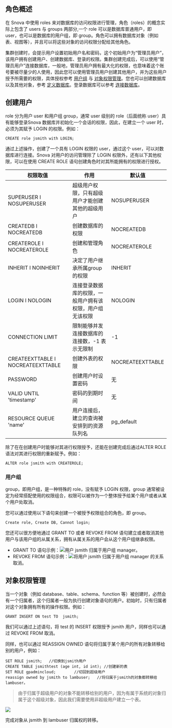 ## 角色概述
在 Snova 中使用 roles 来对数据库的访问权限进行管理，角色（roles）的概念实际上包含了 users 与 groups 两部分,一个 role 可以是数据库普通用户，即 user，也可以是数据库的用户组，即 group。角色可以拥有数据库对象（例如表、视图等），并且可以将这些对象的访问权限分配给其他角色。

集群创建时，会提示用户设置初始用户名和密码，这个初始用户为“管理员用户”，该用户拥有创建用户、创建数据库、登录的权限。集群创建完成后，可以使用“管理员用户”连接数据库，一般地，管理员用户拥有最大化的权限，也意味着这个账号要被尽量少的人使用，因此您可以使用管理员用户创建其他用户，并为这些用户授予所需要的权限，具体授权参考 [用户组](https://cloud.tencent.com/document/product/878/20072#29634197) 与 [对象权限管理](https://cloud.tencent.com/document/product/878/20072#.E5.AF.B9.E8.B1.A1.E6.9D.83.E9.99.90.E7.AE.A1.E7.90.86)。您也可以创建数据库以及其他对象，参考 [定义数据库](https://cloud.tencent.com/document/product/878/20070)。登录数据库可以参考 [连接数据库](https://cloud.tencent.com/document/product/878/20064#.E4.BA.8C.-.E8.BF.9E.E6.8E.A5.E6.95.B0.E6.8D.AE.E5.BA.93)。

## 创建用户

role 分为用户 user 和用户组 group，通常 user 级别的 role（后面统称 user）具有能够登录Snova 数据库并初始化一个会话的权限，因此，在建立一个 user 时，必须为其赋予 LOGIN 的权限。例如：

```
CREATE role jsmith with LOGIN;
```

通过上述操作，创建了一个具有 LOGIN 权限的 user，通过这个 user，可以对数据库进行连接。Snova 对用户的访问管理除了 LOGIN 权限外，还有以下其他权限，可以在使用 CREATE ROLE 语句创建角色时对其所能拥有的权限进行授权。

| 权限取值                           | 作用                                                     | 默认值           |
| ---------------------------------- | -------------------------------------------------------- | ---------------- |
| SUPERUSER 	&Iota; NOSUPERUSER           | 超级用户权限，只有超级用户才能创建其他的超级用户         | NOSUPERUSER      |
| CREATEDB &Iota; NOCREATEDB             | 创建数据库的权限                                         | NOCREATEDB       |
| CREATEROLE &Iota; NOCREATEROLE         | 创建和管理角色                                           | NOCREATEROLE     |
| INHERIT &Iota; NOINHERIT               | 决定了用户继承所属group的权限                            | INHERIT          |
| LOGIN &Iota; NOLOGIN                   | 连接登录数据库的权限，一般用户拥有该权限，用户组无该权限 | NOLOGIN          |
| CONNECTION LIMIT                   | 限制能够并发连接数据库的连接数，-1 表示无限制            | -1               |
| CREATEEXTTABLE &Iota; NOCREATEEXTTABLE | 创建外表的权限                                           | NOCREATEEXTTABLE |
| PASSWORD                           | 创建用户时设置密码                                       | 无               |
| VALID UNTIL 'timestamp'            | 密码的到期时间                                           | 无               |
| RESOURCE QUEUE 'name'              | 用户连接后，建立的查询被安排到的资源队列名               | pg_default       |

除了在在创建用户时能够对其进行权限授予，还能在创建完成后通过ALTER ROLE语法对其进行权限的重新赋予。例如：

```
ALTER role jsmith with CREATEROLE;
```

### 用户组

group，即用户组，是一种特殊的 role，没有赋予 LOGIN 权限，group 通常被设定为经常搭配使用的权限组合，权限可以被作为一个整体授予给某个用户或者从某个用户处取消。

您可以通过使用以下语句来创建一个被授予权限组合的角色，即 group。

```
Create role, Create DB, Cannot login;
```

您还可以很方便地通过 GRANT TO 或者 REVOKE FROM 语句建立或者取消其他用户与该用户组的从属关系，拥有从属关系的用户会从这个用户组继承权限。

- GRANT TO 语句示例：![](https://main.qcloudimg.com/raw/edd92eff662907accd1c0ddf0ea60f32.png)用户 jsmith 归属于用户组 manager。
- REVOKE FROM 语句示例：![](https://main.qcloudimg.com/raw/d6f48b8d66ba357b761052a2cdfbe90a.png)将用户 jsmith 归属于用户组 manager 的关系取消。

## 对象权限管理

当一个对象（例如 database、table、schema、function 等）被创建时，必然会有一个归属者，这个归属者一般为执行创建对象语句的用户。初始时，只有归属者对这个对象拥有所有的操作权限。例如：

```
GRANT INSERT ON test TO  jsmith;
```

我们可以通过上述语句，将 test 的 INSERT 权限授予 jsmith 用户，同样也可以通过 REVOKE FROM 取消。

同样，也可以通过 REASSIGN OWNED 语句将归属于某个用户的所有对象转移给别的用户，例如：

```
SET ROLE jsmith;   //切换到jsmith用户
CREATE TABLE jsmithtest (age int, id int); //创建新的表
SET ROLE gpadmincloud;        //切回到超级用户
reassign owned by jsmith to lambuser;   //将归属于jsmith的对象都转移给lambuser。
```

> 由于归属于超级用户的对象不能转移给别的用户，因为有属于系统的对象归属于这个超级对象，因此我们需要使用非超级用户建立一个表。

![](https://main.qcloudimg.com/raw/b9164fd90cc589e7a5c0a5d4d28f6816.png)

完成对象从 jsmith 到 lambuser 归属权的转移。
